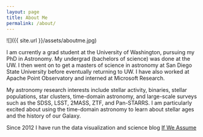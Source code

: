 ```yaml
---
layout: page
title: About Me
permalink: /about/
---
```

![]({{ site.url }}/assets/aboutme.jpg)

I am currently a grad student at the University of Washington, pursuing my PhD in Astronomy. My undergrad (bachelors of science) was done at the UW. I then went on to get a masters of science in astronomy at San Diego State University before eventually returning to UW. I have also worked at Apache Point Observatory and interned at Microsoft Research.

My astronomy research interests include stellar activity, binaries, stellar populations, star clusters, time-domain astronomy, and large-scale surveys such as the SDSS, LSST, 2MASS, ZTF, and Pan-STARRS. I am particularly excited about using the time-domain astronomy to learn about stellar ages and the history of our Galaxy.

Since 2012 I have run the data visualization and science blog [If We Assume](http://www.ifweassume.com)